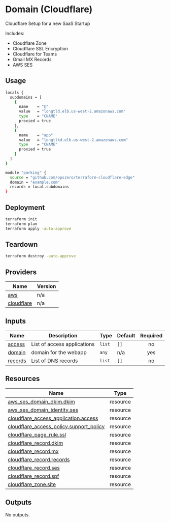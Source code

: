 <!-- BEGIN_TF_DOCS -->
# Domain (Cloudflare)

Cloudflare Setup for a new SaaS Startup

Includes:

 - Cloudflare Zone
 - Cloudflare SSL Encryption
 - Cloudflare for Teams
 - Gmail MX Records
 - AWS SES

## Usage

```bash
locals {
  subdomains = [
    {
      name    = "@"
      value   = "longtld.elb.us-west-2.amazonaws.com"
      type    = "CNAME"
      proxied = true
    },
    {
      name    = "app"
      value   = "longtlkd.elb.us-west-2.amazonaws.com"
      type    = "CNAME"
      proxied = true
    }
  ]
}

module "parking" {
  source = "github.com/opszero/terraform-cloudflare-edge"
  domain = "example.com"
  records = local.subdomains
}
```

## Deployment

```sh
terraform init
terraform plan
terraform apply -auto-approve
```

## Teardown

```sh
terraform destroy -auto-approve
```
## Providers

| Name | Version |
|------|---------|
| <a name="provider_aws"></a> [aws](#provider\_aws) | n/a |
| <a name="provider_cloudflare"></a> [cloudflare](#provider\_cloudflare) | n/a |
## Inputs

| Name | Description | Type | Default | Required |
|------|-------------|------|---------|:--------:|
| <a name="input_access"></a> [access](#input\_access) | List of access applications | `list` | `[]` | no |
| <a name="input_domain"></a> [domain](#input\_domain) | domain for the webapp | `any` | n/a | yes |
| <a name="input_records"></a> [records](#input\_records) | List of DNS records | `list` | `[]` | no |
## Resources

| Name | Type |
|------|------|
| [aws_ses_domain_dkim.dkim](https://registry.terraform.io/providers/hashicorp/aws/latest/docs/resources/ses_domain_dkim) | resource |
| [aws_ses_domain_identity.ses](https://registry.terraform.io/providers/hashicorp/aws/latest/docs/resources/ses_domain_identity) | resource |
| [cloudflare_access_application.access](https://registry.terraform.io/providers/cloudflare/cloudflare/latest/docs/resources/access_application) | resource |
| [cloudflare_access_policy.support_policy](https://registry.terraform.io/providers/cloudflare/cloudflare/latest/docs/resources/access_policy) | resource |
| [cloudflare_page_rule.ssl](https://registry.terraform.io/providers/cloudflare/cloudflare/latest/docs/resources/page_rule) | resource |
| [cloudflare_record.dkim](https://registry.terraform.io/providers/cloudflare/cloudflare/latest/docs/resources/record) | resource |
| [cloudflare_record.mx](https://registry.terraform.io/providers/cloudflare/cloudflare/latest/docs/resources/record) | resource |
| [cloudflare_record.records](https://registry.terraform.io/providers/cloudflare/cloudflare/latest/docs/resources/record) | resource |
| [cloudflare_record.ses](https://registry.terraform.io/providers/cloudflare/cloudflare/latest/docs/resources/record) | resource |
| [cloudflare_record.spf](https://registry.terraform.io/providers/cloudflare/cloudflare/latest/docs/resources/record) | resource |
| [cloudflare_zone.site](https://registry.terraform.io/providers/cloudflare/cloudflare/latest/docs/resources/zone) | resource |
## Outputs

No outputs.
<!-- END_TF_DOCS -->